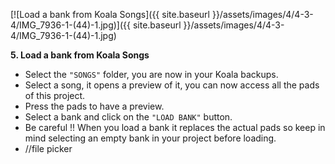 ---
---

[![Load a bank from Koala Songs]({{ site.baseurl }}/assets/images/4/4-3-4/IMG_7936-1-(44)-1.jpg)]({{
site.baseurl }}/assets/images/4/4-3-4/IMG_7936-1-(44)-1.jpg)

**5. Load a bank from Koala Songs**

- Select the `"SONGS"` folder, you are now in your Koala backups.
- Select a song, it opens a preview of it, you can now access all the pads of this project.
- Press the pads to have a preview.
- Select a bank and click on the `"LOAD BANK"` button.
- Be careful !! When you load a bank it replaces the actual pads so keep in mind selecting an empty bank in your project
  before loading.
- //file picker
